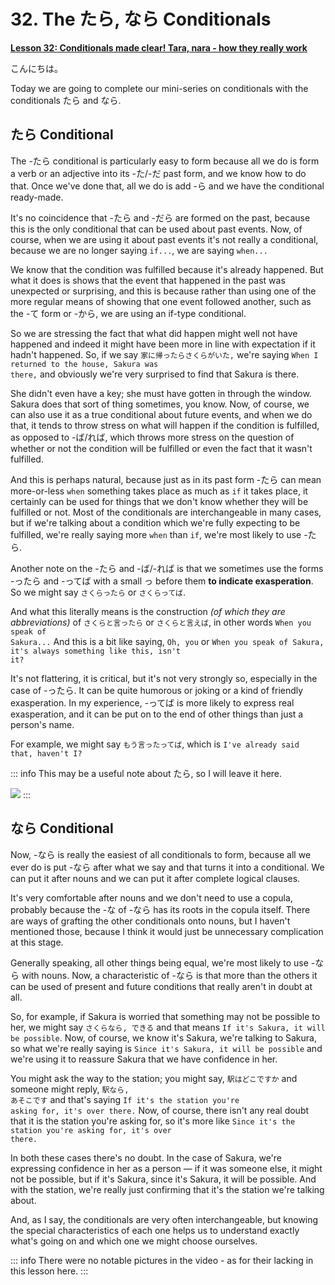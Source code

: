 # **32. The たら, なら Conditionals**

[**Lesson 32: Conditionals made clear! Tara, nara - how they really work**](https://www.youtube.com/watch?v=fzNo53_b8W0&list=PLg9uYxuZf8x_A-vcqqyOFZu06WlhnypWj&index=34&pp=iAQB)

こんにちは。

Today we are going to complete our mini-series on conditionals with the conditionals たら and なら.

## たら Conditional

The -たら conditional is particularly easy to form because all we do is form a verb or an adjective into its -た/-だ past form, and we know how to do that. Once we've done that, all we do is add -ら and we have the conditional ready-made.

It's no coincidence that -たら and -だら are formed on the past, because this is the only conditional that can be used about past events. Now, of course, when we are using it about past events it's not really a conditional, because we are no longer saying <code>if...</code>, we are saying <code>when...</code>

We know that the condition was fulfilled because it's already happened. But what it does is shows that the event that happened in the past was unexpected or surprising, and this is because rather than using one of the more regular means of showing that one event followed another, such as the -て form or -から, we are using an if-type conditional.

So we are stressing the fact that what did happen might well not have happened and indeed it might have been more in line with expectation if it hadn't happened. So, if we say <code>家に帰ったらさくらがいた,</code> we're saying <code>When I returned to the house, Sakura was there,</code> and obviously we're very surprised to find that Sakura is there.

She didn't even have a key; she must have gotten in through the window. Sakura does that sort of thing sometimes, you know. Now, of course, we can also use it as a true conditional about future events, and when we do that, it tends to throw stress on what will happen if the condition is fulfilled, as opposed to -ば/れば, which throws more stress on the question of whether or not the condition will be fulfilled or even the fact that it wasn't fulfilled.

And this is perhaps natural, because just as in its past form -たら can mean more-or-less <code>when</code> something takes place as much as <code>if</code> it takes place, it certainly can be used for things that we don't know whether they will be fulfilled or not. Most of the conditionals are interchangeable in many cases, but if we're talking about a condition which we're fully expecting to be fulfilled, we're really saying more <code>when</code> than <code>if</code>, we're most likely to use -たら.

Another note on the -たら and -ば/-れば is that we sometimes use the forms -ったら and -ってば with a small っ before them **to indicate exasperation**. So we might say <code>さくらったら</code> or <code>さくらってば</code>.

And what this literally means is the construction *(of which they are abbreviations)* of <code>さくらと言ったら</code> or <code>さくらと言えば</code>, in other words <code>When you speak of Sakura...</code> And this is a bit like saying, <code>Oh, you</code> or <code>When you speak of Sakura, it's always something like this, isn't it?</code>

It's not flattering, it is critical, but it's not very strongly so, especially in the case of -ったら. It can be quite humorous or joking or a kind of friendly exasperation. In my experience, -ってば is more likely to express real exasperation, and it can be put on to the end of other things than just a person's name.

For example, we might say <code>もう言ったってば</code>, which is <code>I've already said that, haven't I?</code>

::: info
This may be a useful note about たら, so I will leave it here.

![](../media/image1063.webp)
:::

## なら Conditional

Now, -なら is really the easiest of all conditionals to form, because all we ever do is put -なら after what we say and that turns it into a conditional. We can put it after nouns and we can put it after complete logical clauses.

It's very comfortable after nouns and we don't need to use a copula, probably because the -な of -なら has its roots in the copula itself. There are ways of grafting the other conditionals onto nouns, but I haven't mentioned those, because I think it would just be unnecessary complication at this stage.

Generally speaking, all other things being equal, we're most likely to use -なら with nouns. Now, a characteristic of -なら is that more than the others it can be used of present and future conditions that really aren't in doubt at all.

So, for example, if Sakura is worried that something may not be possible to her, we might say <code>さくらなら, できる</code> and that means <code>If it's Sakura, it will be possible</code>. Now, of course, we know it's Sakura, we're talking to Sakura, so what we're really saying is <code>Since it's Sakura, it will be possible</code> and we're using it to reassure Sakura that we have confidence in her.

You might ask the way to the station; you might say, <code>駅はどこですか</code> and someone might reply, <code>駅なら, あそこです</code> and that's saying <code>If it's the station you're asking for, it's over there.</code> Now, of course, there isn't any real doubt that it is the station you're asking for, so it's more like <code>Since it's the station you're asking for, it's over there.</code>

In both these cases there's no doubt. In the case of Sakura, we're expressing confidence in her as a person — if it was someone else, it might not be possible, but if it's Sakura, since it's Sakura, it will be possible. And with the station, we're really just confirming that it's the station we're talking about.

And, as I say, the conditionals are very often interchangeable, but knowing the special characteristics of each one helps us to understand exactly what's going on and which one we might choose ourselves.

::: info
There were no notable pictures in the video - as for their lacking in this lesson here.
:::
